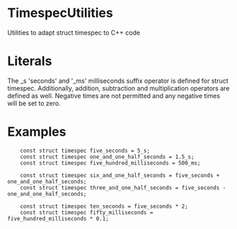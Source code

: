# TimespecUtilities
Utilities to adapt struct timespec to C++ code

# Literals

The _s 'seconds' and '_ms' milliseconds suffix operator is defined for struct timespec.  Additionally, addition, subtraction and multiplication operators are defined as well.  Negative times are not permitted and any negative times will be set to zero.

# Examples

````
    const struct timespec five_seconds = 5_s;
    const struct timespec one_and_one_half_seconds = 1.5_s;
    const struct timespec five_hundred_milliseconds = 500_ms;

    const struct timespec six_and_one_half_seconds = five_seconds + one_and_one_half_seconds;
    const struct timespec three_and_one_half_seconds = five_seconds - one_and_one_half_seconds;

    const struct timespec ten_seconds = five_seconds * 2;
    const struct timespec fifty_milliseconds = five_hundred_milliseconds * 0.1;
````
